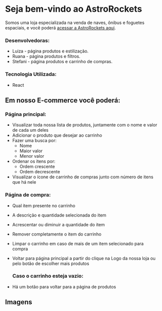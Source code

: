 # Seja bem-vindo ao AstroRockets

Somos uma loja especializada na venda de naves, ônibus e foguetes espaciais, e você poderá [acessar a AstroRockets aqui](http://astro-rockets.surge.sh/).

### Desenvolvedoras:
 - Luiza - página produtos e estilização.
 - Ruana - página produtos e filtros.
 - Stefani - página produtos e carrinho de compras.

### Tecnologia Utilizada:
- React

## Em nosso E-commerce você poderá:
### Página principal:  
- Visualizar toda nossa lista de produtos, juntamente com o nome e valor de cada um deles 
- Adicionar o produto que desejar ao carrinho
- Fazer uma busca por:
    - Nome
    - Maior valor
    - Menor valor
- Ordenar os itens por:
    - Ordem crescente
    - Ordem decrescente
- Visualizar o ícone de carrinho de compras junto com número de itens que há nele
### Página de compra:
- Qual item presente no carrinho
- A descrição e quantidade selecionada do item
- Acrescentar ou diminuir a quantidade do item
- Remover completamente o item do carrinho
- Limpar o carrinho em caso de mais de um item selecionado para compra
- Voltar para página principal a partir do clique na Logo da nossa loja ou pelo botão de escolher mais produtos
  
  ### Caso o carrinho esteja vazio:
- Há um botão para voltar para a página de produtos

## Imagens
